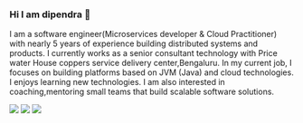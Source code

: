 

### Hi I am dipendra 👋

I am a software engineer(Microservices developer & Cloud Practitioner) with  nearly 5 years of experience building distributed systems and products. 
I currently works as a senior consultant technology  with Price water House coppers service delivery center,Bengaluru. In my current job, 
I focuses on building platforms based on JVM (Java) and cloud technologies. I enjoys learning new technologies. 
I am also interested in coaching,mentoring small teams that build scalable software solutions.



![](images/github/java.png)
![](images/github/pivotol.png)
![](images/github/spring.png)







